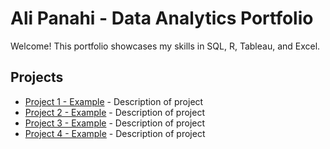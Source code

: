 # Ali Panahi - Data Analytics Portfolio

Welcome! This portfolio showcases my skills in SQL, R, Tableau, and Excel.

## Projects
- [Project 1 - Example](spreadsheets/project1) - Description of project
- [Project 2 - Example](sql/project2) - Description of project
- [Project 3 - Example](r/project3) - Description of project
- [Project 4 - Example](tableau/project4) - Description of project
